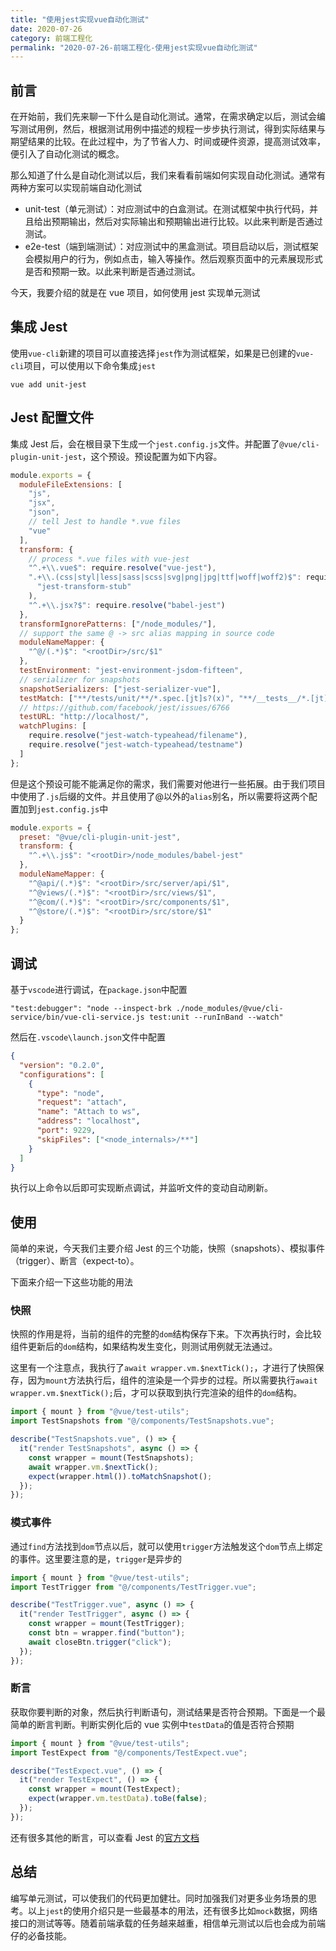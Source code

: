 ```yaml
---
title: "使用jest实现vue自动化测试"
date: 2020-07-26
category: 前端工程化
permalink: "2020-07-26-前端工程化-使用jest实现vue自动化测试"
---
```


## 前言

在开始前，我们先来聊一下什么是自动化测试。通常，在需求确定以后，测试会编写测试用例，然后，根据测试用例中描述的规程一步步执行测试，得到实际结果与期望结果的比较。在此过程中，为了节省人力、时间或硬件资源，提高测试效率，便引入了自动化测试的概念。

那么知道了什么是自动化测试以后，我们来看看前端如何实现自动化测试。通常有两种方案可以实现前端自动化测试

- unit-test（单元测试）：对应测试中的白盒测试。在测试框架中执行代码，并且给出预期输出，然后对实际输出和预期输出进行比较。以此来判断是否通过测试。
- e2e-test（端到端测试）：对应测试中的黑盒测试。项目启动以后，测试框架会模拟用户的行为，例如点击，输入等操作。然后观察页面中的元素展现形式是否和预期一致。以此来判断是否通过测试。

今天，我要介绍的就是在 vue 项目，如何使用 jest 实现单元测试

## 集成 Jest

使用`vue-cli`新建的项目可以直接选择`jest`作为测试框架，如果是已创建的`vue-cli`项目，可以使用以下命令集成`jest`

```
vue add unit-jest
```

## Jest 配置文件

集成 Jest 后，会在根目录下生成一个`jest.config.js`文件。并配置了`@vue/cli-plugin-unit-jest`，这个预设。预设配置为如下内容。

```js
module.exports = {
  moduleFileExtensions: [
    "js",
    "jsx",
    "json",
    // tell Jest to handle *.vue files
    "vue"
  ],
  transform: {
    // process *.vue files with vue-jest
    "^.+\\.vue$": require.resolve("vue-jest"),
    ".+\\.(css|styl|less|sass|scss|svg|png|jpg|ttf|woff|woff2)$": require.resolve(
      "jest-transform-stub"
    ),
    "^.+\\.jsx?$": require.resolve("babel-jest")
  },
  transformIgnorePatterns: ["/node_modules/"],
  // support the same @ -> src alias mapping in source code
  moduleNameMapper: {
    "^@/(.*)$": "<rootDir>/src/$1"
  },
  testEnvironment: "jest-environment-jsdom-fifteen",
  // serializer for snapshots
  snapshotSerializers: ["jest-serializer-vue"],
  testMatch: ["**/tests/unit/**/*.spec.[jt]s?(x)", "**/__tests__/*.[jt]s?(x)"],
  // https://github.com/facebook/jest/issues/6766
  testURL: "http://localhost/",
  watchPlugins: [
    require.resolve("jest-watch-typeahead/filename"),
    require.resolve("jest-watch-typeahead/testname")
  ]
};
```

但是这个预设可能不能满足你的需求，我们需要对他进行一些拓展。由于我们项目中使用了`.js`后缀的文件。并且使用了@以外的`alias`别名，所以需要将这两个配置加到`jest.config.js`中

```js
module.exports = {
  preset: "@vue/cli-plugin-unit-jest",
  transform: {
    "^.+\\.js$": "<rootDir>/node_modules/babel-jest"
  },
  moduleNameMapper: {
    "^@api/(.*)$": "<rootDir>/src/server/api/$1",
    "^@views/(.*)$": "<rootDir>/src/views/$1",
    "^@com/(.*)$": "<rootDir>/src/components/$1",
    "^@store/(.*)$": "<rootDir>/src/store/$1"
  }
};
```

## 调试

基于`vscode`进行调试，在`package.json`中配置

```
"test:debugger": "node --inspect-brk ./node_modules/@vue/cli-service/bin/vue-cli-service.js test:unit --runInBand --watch"
```

然后在`.vscode\launch.json`文件中配置

```json
{
  "version": "0.2.0",
  "configurations": [
    {
      "type": "node",
      "request": "attach",
      "name": "Attach to ws",
      "address": "localhost",
      "port": 9229,
      "skipFiles": ["<node_internals>/**"]
    }
  ]
}
```

执行以上命令以后即可实现断点调试，并监听文件的变动自动刷新。

## 使用

简单的来说，今天我们主要介绍 Jest 的三个功能，快照（snapshots）、模拟事件（trigger）、断言（expect-to）。

下面来介绍一下这些功能的用法

### **快照**

快照的作用是将，当前的组件的完整的`dom`结构保存下来。下次再执行时，会比较组件更新后的`dom`结构，如果结构发生变化，则测试用例就无法通过。

这里有一个注意点，我执行了`await wrapper.vm.$nextTick();`，才进行了快照保存，因为`mount`方法执行后，组件的渲染是一个异步的过程。所以需要执行`await wrapper.vm.$nextTick();`后，才可以获取到执行完渲染的组件的`dom`结构。

```js
import { mount } from "@vue/test-utils";
import TestSnapshots from "@/components/TestSnapshots.vue";

describe("TestSnapshots.vue", () => {
  it("render TestSnapshots", async () => {
    const wrapper = mount(TestSnapshots);
    await wrapper.vm.$nextTick();
    expect(wrapper.html()).toMatchSnapshot();
  });
});
```

### 模式事件

通过`find`方法找到`dom`节点以后，就可以使用`trigger`方法触发这个`dom`节点上绑定的事件。这里要注意的是，`trigger`是异步的

```js
import { mount } from "@vue/test-utils";
import TestTrigger from "@/components/TestTrigger.vue";

describe("TestTrigger.vue", async () => {
  it("render TestTrigger", async () => {
    const wrapper = mount(TestTrigger);
    const btn = wrapper.find("button");
    await closeBtn.trigger("click");
  });
});
```

### 断言

获取你要判断的对象，然后执行判断语句，测试结果是否符合预期。下面是一个最简单的断言判断。判断实例化后的 vue 实例中`testData`的值是否符合预期

```js
import { mount } from "@vue/test-utils";
import TestExpect from "@/components/TestExpect.vue";

describe("TestExpect.vue", () => {
  it("render TestExpect", () => {
    const wrapper = mount(TestExpect);
    expect(wrapper.vm.testData).toBe(false);
  });
});
```

还有很多其他的断言，可以查看 Jest 的[官方文档](https://jestjs.io/docs/en/expect#expectvalue)

## 总结

编写单元测试，可以使我们的代码更加健壮。同时加强我们对更多业务场景的思考。以上`jest`的使用介绍只是一些最基本的用法，还有很多比如`mock`数据，网络接口的测试等等。随着前端承载的任务越来越重，相信单元测试以后也会成为前端仔的必备技能。
